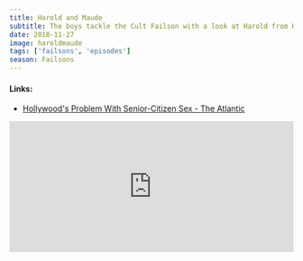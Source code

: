 ```yaml
---
title: Harold and Maude
subtitle: The boys tackle the Cult Failson with a look at Harold from Hal Ashby's Harold and Maude, with bonus commentary on senior citizen lovemaking.
date: 2018-11-27
image: haroldmaude
tags: ['failsons', 'episodes']
season: Failsons
---
```

<h4>Links:</h4>
<ul class="links">
<li><a href="https://www.theatlantic.com/entertainment/archive/2012/06/hollywoods-problem-with-senior-citizen-sex/258444/">Hollywood's Problem With Senior-Citizen Sex - The Atlantic</a></li>
</ul>
<iframe title="Spotify: Harold and Maude" src="https://open.spotify.com/embed-podcast/episode/3aXEHx2ZSJb28EZE0rtViv" width="100%" height="232" frameborder="0" allowtransparency="true" allow="encrypted-media"></iframe>